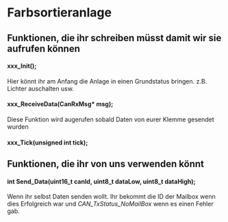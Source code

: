 # Farbsortieranlage

## Funktionen, die ihr schreiben müsst damit wir sie aufrufen können

#### xxx_Init();
Hier könnt ihr am Anfang die Anlage in einen Grundstatus bringen. 
z.B. Lichter auschalten usw.

#### xxx_ReceiveData(CanRxMsg* msg);
Diese Funktion wird augerufen sobald Daten von eurer Klemme gesendet wurden

#### xxx_Tick(unsigned int tick);

## Funktionen, die ihr von uns verwenden könnt

#### int Send_Data(uint16_t canId, uint8_t dataLow, uint8_t dataHigh);
Wenn ihr selbst Daten senden wollt. Ihr bekommt die ID der Mailbox wenn dies Erfolgreich war und
*CAN_TxStatus_NoMailBox* wenn es einen Fehler gab.
